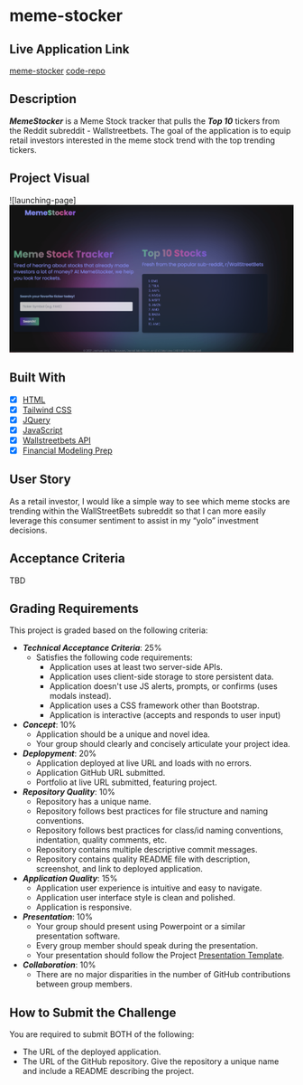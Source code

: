 # meme-stocker

## Live Application Link
[meme-stocker](https://tringuyen1086.github.io/meme-stocker/)
[code-repo](https://github.com/tringuyen1086/meme-stocker.git)

## Description

___MemeStocker___ is a Meme Stock tracker that pulls the ___Top 10___ tickers from the Reddit subreddit - Wallstreetbets. The goal of the application is to equip retail investors interested in the meme stock trend with the top trending tickers.

## Project Visual

![launching-page]<a href="https://tringuyen1086.github.io/meme-stocker/"><img width="728" src="./assets/images/mockup-wip.png" alt="Mock-Up"></a>

## Built With
* [x] [HTML](https://developer.mozilla.org/en-US/docs/Web/HTML)
* [x] [Tailwind CSS](https://tailwindcss.com/)
* [x] [JQuery](https://jquery.com/)
* [x] [JavaScript](https://www.javascript.com/)
* [x] [Wallstreetbets API](https://tradestie.com/apps/reddit/api/)
* [x] [Financial Modeling Prep](https://site.financialmodelingprep.com/)

## User Story

As a retail investor, I would like a simple way to see which meme stocks are trending within the WallStreetBets subreddit so that I can more easily leverage this consumer sentiment to assist in my “yolo” investment decisions.

## Acceptance Criteria

TBD

## Grading Requirements

This project is graded based on the following criteria:

* ___Technical Acceptance Criteria___: 25%
    * Satisfies the following code requirements:
        * Application uses at least two server-side APIs.
        * Application uses client-side storage to store persistent data.
        * Application doesn't use JS alerts, prompts, or confirms (uses modals instead).
        * Application uses a CSS framework other than Bootstrap.
        * Application is interactive (accepts and responds to user input)
* ___Concept___: 10%
    * Application should be a unique and novel idea.
    * Your group should clearly and concisely articulate your project idea.
* ___Deplopyment___: 20%
    * Application deployed at live URL and loads with no errors.
    * Application GitHub URL submitted.
    * Portfolio at live URL submitted, featuring project.
* ___Repository Quality___: 10%
    * Repository has a unique name.
    * Repository follows best practices for file structure and naming conventions.
    * Repository follows best practices for class/id naming conventions, indentation, quality comments, etc.
    * Repository contains multiple descriptive commit messages.
    * Repository contains quality README file with description, screenshot, and link to deployed application.
* ___Application Quality___: 15%
    * Application user experience is intuitive and easy to navigate.
    * Application user interface style is clean and polished.
    * Application is responsive.
* ___Presentation___: 10%
    * Your group should present using Powerpoint or a similar presentation software.
    * Every group member should speak during the presentation.
    * Your presentation should follow the Project [Presentation Template](https://docs.google.com/presentation/d/10QaO9KH8HtUXj__81ve0SZcpO5DbMbqqQr4iPpbwKks/edit#slide=id.p).
* ___Collaboration___: 10%
    * There are no major disparities in the number of GitHub contributions between group members.

## How to Submit the Challenge

You are required to submit BOTH of the following:
* The URL of the deployed application.
* The URL of the GitHub repository. Give the repository a unique name and include a README describing the project.